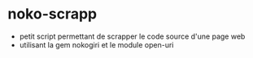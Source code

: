 # noko-scrapp
* petit script permettant de scrapper le code source d'une page web
* utilisant la gem nokogiri et le module open-uri
